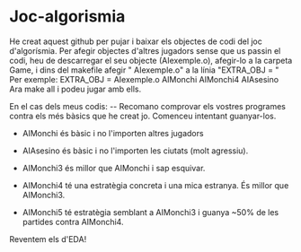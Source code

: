 # Joc-algorismia

He creat aquest github per pujar i baixar els objectes de codi del joc d'algorísmia.
Per afegir objectes d'altres jugadors sense que us passin el codi, heu de descarregar el seu objecte (AIexemple.o), afegir-lo a la carpeta Game, i dins del makefile afegir " AIexemple.o" a la línia "EXTRA_OBJ = "  Per exemple:
EXTRA_OBJ = AIexemple.o AIMonchi AIMonchi4 AIAsesino
Ara make all i podeu jugar amb ells.

En el cas dels meus codis:
-- Recomano comprovar els vostres programes contra els més bàsics que he creat jo. Comenceu intentant guanyar-los.
- AIMonchi és bàsic i no l'importen altres jugadors
- AIAsesino és bàsic i no l'importen les ciutats (molt agressiu).


- AIMonchi3 és millor que AIMonchi i sap esquivar.

- AIMonchi4 té una estratègia concreta i una mica estranya. És millor que AIMonchi3.
- AIMonchi5 té estratègia semblant a AIMonchi3 i guanya ~50% de les partides contra AIMonchi4.

Reventem els d'EDA!
